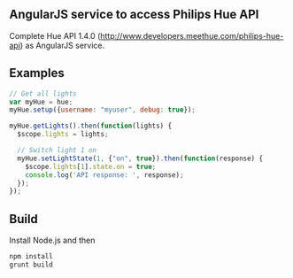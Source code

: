 ## AngularJS service to access Philips Hue API
Complete Hue API 1.4.0 (http://www.developers.meethue.com/philips-hue-api) as AngularJS service.

## Examples
```javascript
// Get all lights
var myHue = hue;
myHue.setup({username: "myuser", debug: true});

myHue.getLights().then(function(lights) {
  $scope.lights = lights;

  // Switch light 1 on
  myHue.setLightState(1, {"on", true}).then(function(response) {
    $scope.lights[1].state.on = true;
    console.log('API response: ', response);
  });
});

```

## Build
Install Node.js and then

```sh
npm install
grunt build
```
